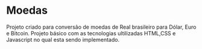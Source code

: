 # Moedas

Projeto criado para conversão de moedas de Real brasileiro para Dólar, Euro e Bitcoin. 
Projeto básico com as tecnologias ultilizadas HTML,CSS e Javascript no qual esta sendo implementado. 
